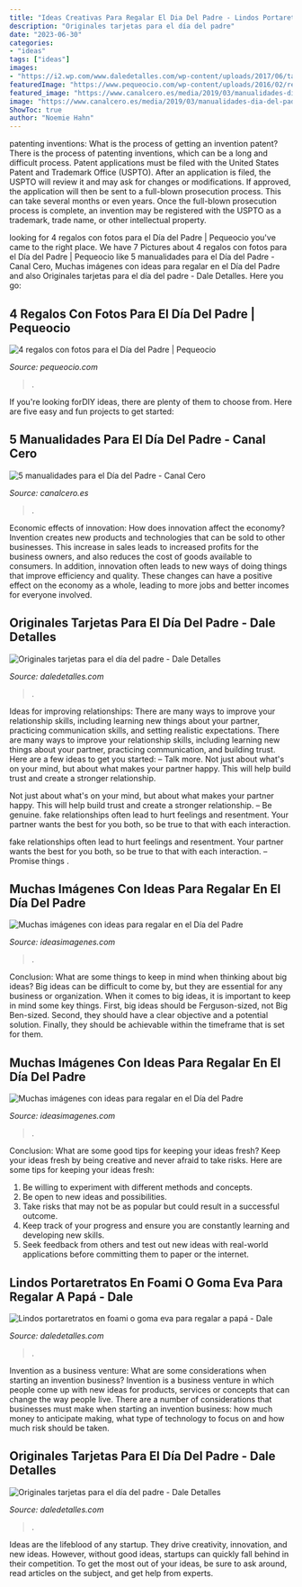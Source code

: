 ```yaml
---
title: "Ideas Creativas Para Regalar El Dia Del Padre - Lindos Portaretratos En Foami O Goma Eva Para Regalar A Papá"
description: "Originales tarjetas para el día del padre"
date: "2023-06-30"
categories:
- "ideas"
tags: ["ideas"]
images:
- "https://i2.wp.com/www.daledetalles.com/wp-content/uploads/2017/06/tarjeta-dia-del-padre18.jpg"
featuredImage: "https://www.pequeocio.com/wp-content/uploads/2016/02/regalo-dia-del-padre-1.jpg"
featured_image: "https://www.canalcero.es/media/2019/03/manualidades-dia-del-padre-canal-cero-pamplona-5-510x1024.jpg"
image: "https://www.canalcero.es/media/2019/03/manualidades-dia-del-padre-canal-cero-pamplona-5-510x1024.jpg"
ShowToc: true
author: "Noemie Hahn"
---
```



patenting inventions: What is the process of getting an invention patent?
There is the process of patenting inventions, which can be a long and difficult process. Patent applications must be filed with the United States Patent and Trademark Office (USPTO). After an application is filed, the USPTO will review it and may ask for changes or modifications. If approved, the application will then be sent to a full-blown prosecution process. This can take several months or even years. Once the full-blown prosecution process is complete, an invention may be registered with the USPTO as a trademark, trade name, or other intellectual property.

	

		
looking for 4 regalos con fotos para el Día del Padre | Pequeocio you've came to the right place. We have 7 Pictures about 4 regalos con fotos para el Día del Padre | Pequeocio like 5 manualidades para el Día del Padre - Canal Cero, Muchas imágenes con ideas para regalar en el Día del Padre and also Originales tarjetas para el día del padre - Dale Detalles. Here you go:
		
    
## 4 Regalos Con Fotos Para El Día Del Padre | Pequeocio

<img loading=lazy src="https://www.pequeocio.com/wp-content/uploads/2016/02/regalo-dia-del-padre-1.jpg" onerror="this.onerror=null;this.src='https://tse1.mm.bing.net/th?id=OIP.CCIOD0tRLx6TBIGsEa_6cAHaE8&amp;pid=15.1';" alt="4 regalos con fotos para el Día del Padre | Pequeocio">

_Source: pequeocio.com_

>. 

	

If you're looking forDIY ideas, there are plenty of them to choose from. Here are five easy and fun projects to get started: 

    
## 5 Manualidades Para El Día Del Padre - Canal Cero

<img loading=lazy src="https://www.canalcero.es/media/2019/03/manualidades-dia-del-padre-canal-cero-pamplona-5-510x1024.jpg" onerror="this.onerror=null;this.src='https://tse1.mm.bing.net/th?id=OIP.moGrS2FJRsqJe5up2T_n9wHaO3&amp;pid=15.1';" alt="5 manualidades para el Día del Padre - Canal Cero">

_Source: canalcero.es_

>. 

	

Economic effects of innovation: How does innovation affect the economy?
Invention creates new products and technologies that can be sold to other businesses. This increase in sales leads to increased profits for the business owners, and also reduces the cost of goods available to consumers. In addition, innovation often leads to new ways of doing things that improve efficiency and quality. These changes can have a positive effect on the economy as a whole, leading to more jobs and better incomes for everyone involved.

    
## Originales Tarjetas Para El Día Del Padre - Dale Detalles

<img loading=lazy src="https://i2.wp.com/www.daledetalles.com/wp-content/uploads/2017/06/tarjeta-dia-del-padre18.jpg" onerror="this.onerror=null;this.src='https://tse3.mm.bing.net/th?id=OIP.5879Miz5CDCdkRezrmZkNAHaE7&amp;pid=15.1';" alt="Originales tarjetas para el día del padre - Dale Detalles">

_Source: daledetalles.com_

>. 

	

Ideas for improving relationships: There are many ways to improve your relationship skills, including learning new things about your partner, practicing communication skills, and setting realistic expectations.
There are many ways to improve your relationship skills, including learning new things about your partner, practicing communication, and building trust. Here are a few ideas to get you started: 
     – Talk more. Not just about what's on your mind, but about what makes your partner happy. This will help build trust and create a stronger relationship.

Not just about what's on your mind, but about what makes your partner happy. This will help build trust and create a stronger relationship. – Be genuine. fake relationships often lead to hurt feelings and resentment. Your partner wants the best for you both, so be true to that with each interaction.

fake relationships often lead to hurt feelings and resentment. Your partner wants the best for you both, so be true to that with each interaction. – Promise things .

    
## Muchas Imágenes Con Ideas Para Regalar En El Día Del Padre

<img loading=lazy src="https://ideasimagenes.com/wp-content/uploads/2016/06/taza-soy-un-heroe-puedes-llamarme-papi.jpg" onerror="this.onerror=null;this.src='https://tse2.mm.bing.net/th?id=OIP.Y_1ipWrfF45VfM8wDmBLigHaHa&amp;pid=15.1';" alt="Muchas imágenes con ideas para regalar en el Día del Padre">

_Source: ideasimagenes.com_

>. 

	

Conclusion: What are some things to keep in mind when thinking about big ideas?
Big ideas can be difficult to come by, but they are essential for any business or organization. When it comes to big ideas, it is important to keep in mind some key things. First, big ideas should be Ferguson-sized, not Big Ben-sized. Second, they should have a clear objective and a potential solution. Finally, they should be achievable within the timeframe that is set for them.

    
## Muchas Imágenes Con Ideas Para Regalar En El Día Del Padre

<img loading=lazy src="https://ideasimagenes.com/wp-content/uploads/2016/06/regalo-dia-del-padre-2.jpg" onerror="this.onerror=null;this.src='https://tse4.mm.bing.net/th?id=OIP.VA-g16JRPVtbKyxsQPGabgHaLK&amp;pid=15.1';" alt="Muchas imágenes con ideas para regalar en el Día del Padre">

_Source: ideasimagenes.com_

>. 

	

Conclusion: What are some good tips for keeping your ideas fresh?
Keep your ideas fresh by being creative and never afraid to take risks. Here are some tips for keeping your ideas fresh:
1. Be willing to experiment with different methods and concepts.
2. Be open to new ideas and possibilities.
3. Take risks that may not be as popular but could result in a successful outcome. 
4. Keep track of your progress and ensure you are constantly learning and developing new skills. 
5. Seek feedback from others and test out new ideas with real-world applications before committing them to paper or the internet.

    
## Lindos Portaretratos En Foami O Goma Eva Para Regalar A Papá - Dale

<img loading=lazy src="https://i1.wp.com/www.daledetalles.com/wp-content/uploads/2018/06/portaretratos-para-papa9.jpg?resize=540%2C720" onerror="this.onerror=null;this.src='https://tse4.mm.bing.net/th?id=OIP.xEecL7KJxhjiX-uU3gccZQHaJ4&amp;pid=15.1';" alt="Lindos portaretratos en foami o goma eva para regalar a papá - Dale">

_Source: daledetalles.com_

>. 

	

Invention as a business venture: What are some considerations when starting an invention business?
Invention is a business venture in which people come up with new ideas for products, services or concepts that can change the way people live. There are a number of considerations that businesses must make when starting an invention business: how much money to anticipate making, what type of technology to focus on and how much risk should be taken.

    
## Originales Tarjetas Para El Día Del Padre - Dale Detalles

<img loading=lazy src="https://i1.wp.com/www.daledetalles.com/wp-content/uploads/2017/06/tarjeta-dia-del-padre16.jpg" onerror="this.onerror=null;this.src='https://tse2.mm.bing.net/th?id=OIP.BjW1-pH0ubg-c8o5DWydqwHaJw&amp;pid=15.1';" alt="Originales tarjetas para el día del padre - Dale Detalles">

_Source: daledetalles.com_

>. 

	

Ideas are the lifeblood of any startup. They drive creativity, innovation, and new ideas. However, without good ideas, startups can quickly fall behind in their competition. To get the most out of your ideas, be sure to ask around, read articles on the subject, and get help from experts.

